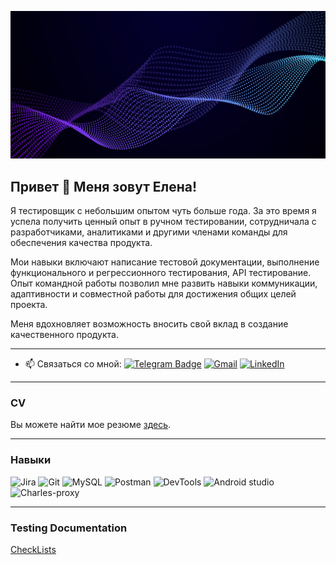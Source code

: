 ![Header](https://github.com/ElenaKukhto/ElenaKukhto/blob/main/assets/%E2%80%94Pngtree%E2%80%94abstract%20waving%20particle%20technology%20background_1233165.jpg)

## Привет 👋 Меня зовут Елена!

Я тестировщик с небольшим опытом чуть больше года. 
За это время я успела получить ценный опыт в ручном тестировании, сотрудничала с разработчиками, аналитиками и другими членами команды для обеспечения качества продукта. 

Мои навыки включают написание тестовой документации, выполнение функционального и регрессионного тестирования, API тестирование. Опыт командной работы позволил мне развить навыки коммуникации, адаптивности и совместной работы для достижения общих целей проекта.

Меня вдохновляет возможность вносить свой вклад в создание качественного продукта.

---

- :mailbox: Связаться со мной:
[![Telegram Badge](https://img.shields.io/badge/-@keo04-blue?style=flat&logo=telegram&logoColor=wthite)](https://t.me/keo04)  [![Gmail](https://img.shields.io/badge/-Gmail-yellow?style=flat&logo=gmail&logoColor=red)](https://kukhto70@gmail.com) [![LinkedIn](https://img.shields.io/badge/-LinkedIn-grey?style=flat&logo=linkedin&logoColor=white)](https://www.linkedin.com/in/keo04/) 
---

### CV
Вы можете найти мое резюме [здесь](https://drive.google.com/file/d/1KD7O_KgIBIfpsFcn9vA_IaB1IINMkGS_/view?usp=sharing).

---
### Навыки
<p align="left">
<a target="_blank" rel="noreferrer"><img src="https://camo.githubusercontent.com/997fa80537d8b41d7135f8f1f6149373577b302cacae6e600a02dceea594db8e/68747470733a2f2f63646e2e6a7364656c6976722e6e65742f67682f64657669636f6e732f64657669636f6e2f69636f6e732f6a6972612f6a6972612d6f726967696e616c2e737667" width="36" height="36" alt="Jira" /></a>
<a target="_blank" rel="noreferrer"><img src="https://raw.githubusercontent.com/danielcranney/readme-generator/main/public/icons/skills/git-colored.svg" width="36" height="36" alt="Git" /></a>
<a target="_blank" rel="noreferrer"><img src="https://raw.githubusercontent.com/danielcranney/readme-generator/main/public/icons/skills/mysql-colored.svg" width="36" height="36" alt="MySQL" /></a>
<a target="_blank" rel="noreferrer"><img src="https://camo.githubusercontent.com/8140ad4c0124d888f4bd017f01af44adebb165cd5c564f8a62922f0cb70e5390/68747470733a2f2f7365656b6c6f676f2e636f6d2f696d616765732f502f706f73746d616e2d6c6f676f2d303038374341304431352d7365656b6c6f676f2e636f6d2e706e67" width="36" height="36" alt="Postman" /></a>
<a target="_blank" rel="noreferrer"><img src="https://camo.githubusercontent.com/be11ab1cf3e4b56fff12f3671a7c71132874aa3de3efb733ec167ba5c5769558/68747470733a2f2f64333377756272666b69306c36382e636c6f756466726f6e742e6e65742f333862356339353361343636373336363638356435356462353564303537633836646231666335342f61306664632f7374617469632f61636165366232346439343033343736363163613930316561303766343763312f6368726f6d652d6465762d6c6f676f2d69636f6e2e706e67" width="36" height="36" alt="DevTools" /></a>
<a target="_blank" rel="noreferrer"><img src="https://camo.githubusercontent.com/e87a0bbc2ea533869deabc5775446f8a634e13dc84511323038eab5203ff40e5/68747470733a2f2f63646e2e6a7364656c6976722e6e65742f67682f64657669636f6e732f64657669636f6e2f69636f6e732f616e64726f696473747564696f2f616e64726f696473747564696f2d6f726967696e616c2e737667" width="36" height="36" alt="Android studio" /></a>
<a target="_blank" rel="noreferrer"><img src="https://camo.githubusercontent.com/00390fba326b3e4f2c49f834611a25e3568bff379a180ae8296e11a013ed2a9b/68747470733a2f2f63646e2e69636f6e2d69636f6e732e636f6d2f69636f6e73322f333035332f504e472f3531322f636861726c65735f70726f78795f6d61636f735f6269677375725f69636f6e5f3139303330322e706e67" width="36" height="36" alt="Charles-proxy" /></a>
</p>

---

### Testing Documentation 
[CheckLists](https://github.com/ElenaKukhto/CheckLists)
